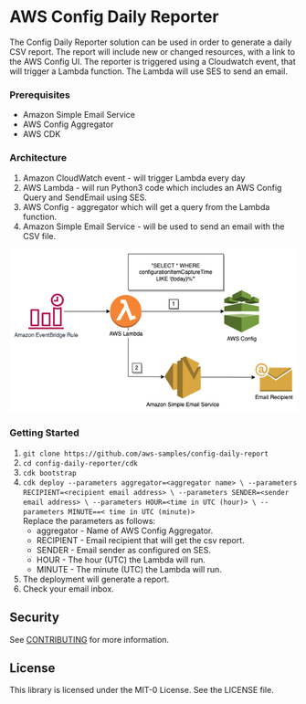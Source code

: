 
# AWS Config Daily Reporter
 
The Config Daily Reporter solution can be used in order to generate a daily CSV report.
The report will include new or changed resources, with a link to the AWS Config UI.
The reporter is triggered using a Cloudwatch event, that will trigger a Lambda function. The Lambda will use SES to send an email.


### Prerequisites
* Amazon Simple Email Service
* AWS Config Aggregator 
* AWS CDK


### Architecture
1. Amazon CloudWatch event - will trigger Lambda every day
2. AWS Lambda - will run Python3 code which includes an AWS Config Query and SendEmail using SES.
3. AWS Config - aggregator which will get a query from the Lambda function.
4. Amazon Simple Email Service - will be used to send an email with the CSV file.

![](draw/config-daily-reporter.drawio.png)

### Getting Started


1. ```git clone https://github.com/aws-samples/config-daily-report```
2. ```cd config-daily-reporter/cdk```
3. ```cdk bootstrap```
4. ```cdk deploy --parameters aggregator=<aggregator name> \ --parameters RECIPIENT=<recipient email address> \ --parameters SENDER=<sender email address> \ --parameters HOUR=<time in UTC (hour)> \ --parameters MINUTE==< time in UTC (minute)>```  
    Replace the parameters as follows:
    * aggregator - Name of AWS Config Aggregator.
    * RECIPIENT - Email recipient that will get the csv report.
    * SENDER - Email sender as configured on SES.
    * HOUR - The hour (UTC) the Lambda will run.
    * MINUTE - The minute (UTC) the Lambda will run.
5. The deployment will generate a report.
6. Check your email inbox.



## Security
See [CONTRIBUTING](CONTRIBUTING.md#security-issue-notifications) for more information.

## License
This library is licensed under the MIT-0 License. See the LICENSE file.

